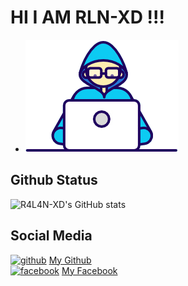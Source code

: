 
# HI I AM RLN-XD !!!

- ![Alt text](https://github.com/MRVIVEK-CODER/MRVIVEK-CODER/raw/main/Developer.gif)

</p>

## Github Status
![R4L4N-XD's GitHub stats](https://github-readme-stats.vercel.app/api?username=R4L4N-XD&show_icons=true&theme=chartreuse-dark)  

## Social Media
[<img src='https://cdn.jsdelivr.net/npm/simple-icons@3.0.1/icons/github.svg' alt='github' height='40'>](https://github.com/R4L4N-XD) <a href="https://github.com/R4L4N-XD">My Github</a>  
[<img src='https://cdn.jsdelivr.net/npm/simple-icons@3.0.1/icons/facebook.svg' alt='facebook' height='40'>](https://www.facebook.com/profile.php?id=100000465426870) <a href="https://www.facebook.com/profile.php?id=100000465426870">My Facebook</a>

